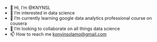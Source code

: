 - 👋 Hi, I’m @KNYNSL
- 👀 I’m interested in data science
- 🌱 I’m currently learning google data analytics professional course on cousera
- 💞️ I’m looking to collaborate on all things data science
- 📫 How to reach me konyinsolamo@gmail.com

<!---
KNYNSL/KNYNSL is a ✨ special ✨ repository because its `README.md` (this file) appears on your GitHub profile.
You can click the Preview link to take a look at your changes.
--->
